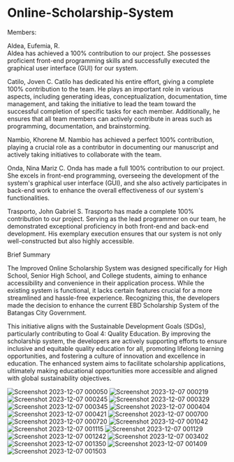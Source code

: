 # Online-Scholarship-System

Members:

Aldea, Eufemia, R.  
Aldea has achieved a 100% contribution to our project. She possesses proficient front-end programming skills and successfully executed 
the graphical user interface (GUI) for our system.   
 
Catilo, Joven C. 
Catilo has dedicated his entire effort, giving a complete 100% contribution to the team. He plays an important role in various aspects, 
including generating ideas, conceptualization, documentation, time management, and taking the initiative to lead the team toward the successful 
completion of specific tasks for each member. Additionally, he ensures that all team members can actively contribute in areas such as programming, 
documentation, and brainstorming.

Nambio, Khorene M. 
Nambio has achieved a perfect 100% contribution, playing a crucial role as a contributor in documenting our manuscript and actively taking 
initiatives to collaborate with the team.

Onda, Nina Mariz C.
Onda has made a full 100% contribution to our project. She excels in front-end programming, overseeing the development of the system's graphical 
user interface (GUI), and she also actively participates in back-end work to enhance the overall effectiveness of our system's functionalities.

Trasporto, John Gabriel S. 
Trasporto has made a complete 100% contribution to our project. Serving as the lead programmer on our team, he demonstrated exceptional 
proficiency in both front-end and back-end development. His exemplary execution ensures that our system is not only well-constructed but also highly accessible.


Brief Summary

The Improved Online Scholarship System was designed specifically for High School, Senior High School, and College students, aiming to enhance 
accessibility and convenience in their application process. While the existing system is functional, it lacks certain features crucial for a 
more streamlined and hassle-free experience. Recognizing this, the developers made the decision to enhance the current EBD Scholarship System 
of the Batangas City Government.

This initiative aligns with the Sustainable Development Goals (SDGs), particularly contributing to Goal 4: Quality Education. By improving 
the scholarship system, the developers are actively supporting efforts to ensure inclusive and equitable quality education for all, promoting 
lifelong learning opportunities, and fostering a culture of innovation and excellence in education. The enhanced system aims to facilitate 
scholarship applications, ultimately making educational opportunities more accessible and aligned with global sustainability objectives.





![Screenshot 2023-12-07 000050](https://github.com/NinaMariz/Online-Scholarship-System/assets/149125304/98cecc04-1ade-4364-86f7-80eb99c1f6dd)
![Screenshot 2023-12-07 000219](https://github.com/NinaMariz/Online-Scholarship-System/assets/149125304/9eb99245-a0c9-4876-9aec-903f0ce222ab)
![Screenshot 2023-12-07 000245](https://github.com/NinaMariz/Online-Scholarship-System/assets/149125304/53e97f4f-0a79-4f1c-b01e-0854c387860c)
![Screenshot 2023-12-07 000329](https://github.com/NinaMariz/Online-Scholarship-System/assets/149125304/f6c3cb10-ce1f-4887-a0b0-0bc897674fa3)
![Screenshot 2023-12-07 000345](https://github.com/NinaMariz/Online-Scholarship-System/assets/149125304/dccef4fb-a912-48b9-97a5-ea7335d1cc21)
![Screenshot 2023-12-07 000404](https://github.com/NinaMariz/Online-Scholarship-System/assets/149125304/0ed9b844-6496-495e-acbc-400335b4e08c)
![Screenshot 2023-12-07 000421](https://github.com/NinaMariz/Online-Scholarship-System/assets/149125304/1d15adb6-8c42-4082-90fe-490f0d6033a6)
![Screenshot 2023-12-07 000700](https://github.com/NinaMariz/Online-Scholarship-System/assets/149125304/3ecda5f0-a3eb-48a0-b3fe-63099051d3d6)
![Screenshot 2023-12-07 000720](https://github.com/NinaMariz/Online-Scholarship-System/assets/149125304/50db8702-9eea-42bc-8c80-2add8a969e82)
![Screenshot 2023-12-07 001042](https://github.com/NinaMariz/Online-Scholarship-System/assets/149125304/606139cd-d128-4277-b7fc-fb61aa4b0c32)
![Screenshot 2023-12-07 001115](https://github.com/NinaMariz/Online-Scholarship-System/assets/149125304/c62f44e5-49ca-45cb-bdfd-3219fcf33ac8)
![Screenshot 2023-12-07 001129](https://github.com/NinaMariz/Online-Scholarship-System/assets/149125304/55c18c2b-0884-4c5e-9bce-d902dec02595)
![Screenshot 2023-12-07 001242](https://github.com/NinaMariz/Online-Scholarship-System/assets/149125304/d40342be-c9c4-4199-bc84-1e190859e124)
![Screenshot 2023-12-07 003402](https://github.com/NinaMariz/Online-Scholarship-System/assets/149125304/f511ecac-8128-4612-9257-d09e105dbf11)
![Screenshot 2023-12-07 001350](https://github.com/NinaMariz/Online-Scholarship-System/assets/149125304/6be57fe2-efe4-4e5b-932d-2f1c6932085c)
![Screenshot 2023-12-07 001409](https://github.com/NinaMariz/Online-Scholarship-System/assets/149125304/d05253e7-2a5f-4ea3-9aed-8c4e1331933a)
![Screenshot 2023-12-07 001503](https://github.com/NinaMariz/Online-Scholarship-System/assets/149125304/4c0dd35e-b781-4d6b-9347-69aa470bcc1f)
